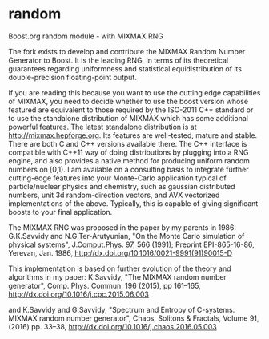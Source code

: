# random
Boost.org random module - with MIXMAX RNG

The fork exists to develop and contribute the MIXMAX Random Number Generator to Boost.
It is the leading RNG, in terms of its theoretical guarantees regarding uniformness and statistical
equidistribution of its double-precision floating-point output.

If you are reading this because you want to use the cutting edge capabilities of
MIXMAX, you need to decide whether to use the boost version whose featured are equivalent 
to those required by the ISO-2011 C++ standard 
or to use the standalone distribution of MIXMAX which has some additional powerful features.
The latest standalone distribution is at http://mixmax.hepforge.org. Its features are well-tested, mature and stable.
There are both C and C++ versions available there. The C++ interface is compatible with C++11
way of doing distributions by plugging into a RNG engine, and also provides a native method for producing uniform random numbers on \[0,1). I am available on a consulting basis to integrate further cutting-edge features into your Monte-Carlo application typical of particle/nuclear physics and chemistry, such as gaussian distributed numbers, unit 3d random-direction vectors, and AVX vectorized implementations of the above. Typically, this is capable of giving significant boosts to your final application.

The MIXMAX RNG was proposed in the paper by my parents in 1986:
   G.K.Savvidy and N.G.Ter-Arutyunian,
   "On the Monte Carlo simulation of physical systems",
   J.Comput.Phys. 97, 566 (1991);
   Preprint EPI-865-16-86, Yerevan, Jan. 1986, 
   http://dx.doi.org/10.1016/0021-9991(91)90015-D

This implementation is based on further evolution of the theory and algorithms in my paper:
   K.Savvidy, 
   "The MIXMAX random number generator", 
   Comp. Phys. Commun. 196 (2015), pp 161–165, 
   http://dx.doi.org/10.1016/j.cpc.2015.06.003

and
   K.Savvidy and G.Savvidy, 
   "Spectrum and Entropy of C-systems. MIXMAX random number generator", 
   Chaos, Solitons & Fractals, Volume 91, (2016) pp. 33–38, 
   http://dx.doi.org/10.1016/j.chaos.2016.05.003
